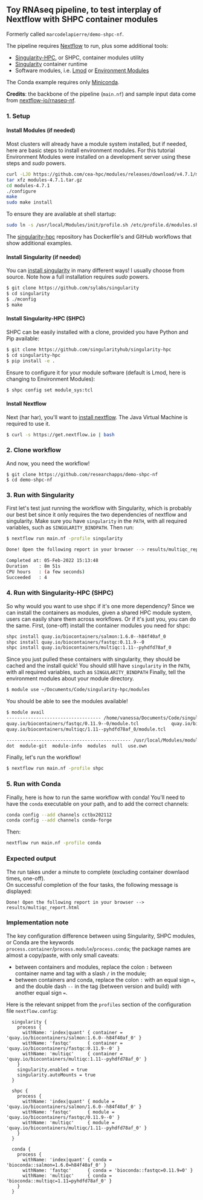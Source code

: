 ## Toy RNAseq pipeline, to test interplay of Nextflow with SHPC container modules

Formerly called `marcodelapierre/demo-shpc-nf`.

The pipeline requires [Nextflow](https://github.com/nextflow-io/nextflow) to run, plus some additional tools:

* [Singularity-HPC](http://github.com/singularityhub/singularity-hpc), or SHPC, container modules utility
* [Singularity](http://singularity.hpcng.org) container runtime
* Software modules, i.e. [Lmod](https://lmod.readthedocs.io) or [Environment Modules](https://modules.readthedocs.io)

The Conda example requires only [Miniconda](https://docs.conda.io).  

**Credits**: the backbone of the pipeline (`main.nf`) and sample input data come from [nextflow-io/rnaseq-nf](https://github.com/nextflow-io/rnaseq-nf).  



### 1. Setup

#### Install Modules (if needed)

Most clusters will already have a module system installed, but if needed, here are basic steps to install environment modules. 
For this tutorial Environment Modules were installed on a development server using these steps and _sudo_ powers.

```bash
curl -LJO https://github.com/cea-hpc/modules/releases/download/v4.7.1/modules-4.7.1.tar.gz
tar xfz modules-4.7.1.tar.gz
cd modules-4.7.1
./configure
make
sudo make install
```

To ensure they are available at shell startup:

```bash
sudo ln -s /usr/local/Modules/init/profile.sh /etc/profile.d/modules.sh
```

The [singularity-hpc](https://github.com/singularityhub/singularity-hpc) repository has Dockerfile's and GitHub workflows that show additional examples.


#### Install Singularity (if needed)

You can [install singularity](https://sylabs.io/guides/3.9/user-guide/quick_start.html) in many different ways! I usually choose from source. Note how a full installation requires _sudo_ powers.

```bash
$ git clone https://github.com/sylabs/singularity
$ cd singularity
$ ./mconfig
$ make
```


#### Install Singularity-HPC (SHPC)

SHPC can be easily installed with a clone, provided you have Python and Pip available:

```bash
$ git clone https://github.com/singularityhub/singularity-hpc
$ cd singularity-hpc
$ pip install -e .
```

Ensure to configure it for your module software (default is Lmod, here is changing to Environment Modules):

```bash
$ shpc config set module_sys:tcl
```

#### Install Nextflow

Next (har har), you'll want to [install nextflow](https://www.nextflow.io/docs/latest/getstarted.html). The Java Virtual Machine is required to use it.

```bash
$ curl -s https://get.nextflow.io | bash
```


### 2. Clone workflow

And now, you need the workflow!

```
$ git clone https://github.com/researchapps/demo-shpc-nf
$ cd demo-shpc-nf
```

### 3. Run with Singularity

First let's test just running the workflow with Singularity, which is probably our best bet since
it only requires the two dependencies of nextflow and singularity. Make sure you have `singularity` 
in the `PATH`, with all required variables, such as `SINGULARITY_BINDPATH`.
Then run:

```bash
$ nextflow run main.nf -profile singularity
```
```bash
Done! Open the following report in your browser --> results/multiqc_report.html

Completed at: 05-Feb-2022 15:13:48
Duration    : 8m 51s
CPU hours   : (a few seconds)
Succeeded   : 4
```

### 4. Run with Singularity-HPC (SHPC)

So why would you want to use shpc if it's one more dependency? Since we can install the containers as modules,
given a shared HPC module system, users can easily share them across workflows. Or if it's just you, you can do the same.
First, (one-off) install the container modules you need for shpc:

```bash
shpc install quay.io/biocontainers/salmon:1.6.0--h84f40af_0
shpc install quay.io/biocontainers/fastqc:0.11.9--0
shpc install quay.io/biocontainers/multiqc:1.11--pyhdfd78af_0
```

Since you just pulled these containers with singularity, they should be cached and the install quick!
You should still have `singularity` in the `PATH`, with all required variables, such as `SINGULARITY_BINDPATH`
Finally, tell the environment modules about your module directory.

```bash
$ module use ~/Documents/Code/singularity-hpc/modules
```
You should be able to see the modules available!

```bash
$ module avail
----------------------------------- /home/vanessa/Documents/Code/singularity-hpc/modules -----------------------------------
quay.io/biocontainers/fastqc/0.11.9--0/module.tcl            quay.io/biocontainers/salmon/1.6.0--h84f40af_0/module.tcl  
quay.io/biocontainers/multiqc/1.11--pyhdfd78af_0/module.tcl  

---------------------------------------------- /usr/local/Modules/modulefiles ----------------------------------------------
dot  module-git  module-info  modules  null  use.own  
```

Finally, let's run the workflow!

```bash
$ nextflow run main.nf -profile shpc
```


### 5. Run with Conda

Finally, here is how to run the same workflow with conda! You'll need to have the `conda` executable on your path,
and to add the correct channels:

```bash
conda config --add channels cctbx202112
conda config --add channels conda-forge
```

Then:

```bash
nextflow run main.nf -profile conda
```

### Expected output

The run takes under a minute to complete (excluding container downlaod times, one-off).  
On successful completion of the four tasks, the following message is displayed:  

```
Done! Open the following report in your browser --> results/multiqc_report.html
```


### Implementation note

The key configuration difference between using Singularity, SHPC modules, or Conda are the keywords `process.container`/`process.module`/`process.conda`; the package names are almost a copy/paste, with only small caveats:
* between containers and modules, replace the colon `:` between container name and tag with a slash `/` in the module;
* between containers and conda, replace the colon `:` with an equal sign `=`, and the double dash `--` in the tag (between version and build) with another equal sign `=`.

Here is the relevant snippet from the `profiles` section of the configuration file `nextflow.config`:

```
  singularity {
    process {
      withName: 'index|quant' { container = 'quay.io/biocontainers/salmon:1.6.0--h84f40af_0' }
      withName: 'fastqc'      { container = 'quay.io/biocontainers/fastqc:0.11.9--0' }
      withName: 'multiqc'     { container = 'quay.io/biocontainers/multiqc:1.11--pyhdfd78af_0' }
    }
    singularity.enabled = true
    singularity.autoMounts = true
  }

  shpc {
    process {
      withName: 'index|quant' { module = 'quay.io/biocontainers/salmon/1.6.0--h84f40af_0' }
      withName: 'fastqc'      { module = 'quay.io/biocontainers/fastqc/0.11.9--0' }
      withName: 'multiqc'     { module = 'quay.io/biocontainers/multiqc/1.11--pyhdfd78af_0' }
    }
  }

  conda {
    process {
      withName: 'index|quant' { conda = 'bioconda::salmon=1.6.0=h84f40af_0' }
      withName: 'fastqc'      { conda = 'bioconda::fastqc=0.11.9=0' }
      withName: 'multiqc'     { conda = 'bioconda::multiqc=1.11=pyhdfd78af_0' }
    }
  }
```
